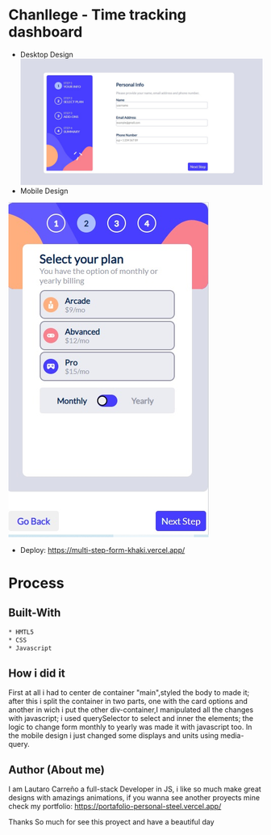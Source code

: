 # Chanllege - Time tracking dashboard
* Desktop Design
![](./imagesDesign/desktop-design.jpg)
* Mobile Design

![](./imagesDesign/mobile-design.jpg) 

* Deploy: https://multi-step-form-khaki.vercel.app/

# Process

## Built-With
    * HMTL5
    * CSS
    * Javascript
## How i did it
First at all i had to center de container "main",styled the body to made it; after this i split the container in two parts, one with the card options and another in wich i put the other div-container,I manipulated all the changes with javascript; i used querySelector to 
select and inner the elements; the logic to change form monthly to yearly was made it with 
javascript too.
In the mobile design i just changed some displays and units using media-query.


## Author (About me)
I am Lautaro Carreño a full-stack Developer in JS, i like so much make great designs with amazings animations, if you wanna see another proyects mine check my portfolio: https://portafolio-personal-steel.vercel.app/

Thanks So much for see this proyect and have a beautiful day